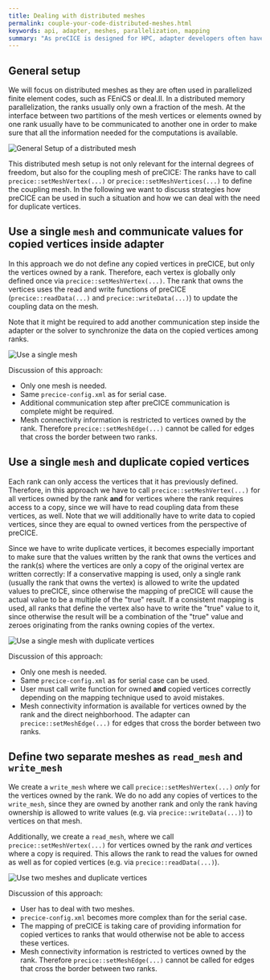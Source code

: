 ```yaml
---
title: Dealing with distributed meshes
permalink: couple-your-code-distributed-meshes.html
keywords: api, adapter, meshes, parallelization, mapping
summary: "As preCICE is designed for HPC, adapter developers often have to deal with distributed meshes. There is no golden bullet how to best handle distributed meshes with preCICE. On this page, we compare different approaches."
---
```


## General setup

We will focus on distributed meshes as they are often used in parallelized finite element codes, such as FEniCS or deal.II. In a distributed memory parallelization, the ranks usually only own a fraction of the mesh. At the interface between two partitions of the mesh vertices or elements owned by one rank usually have to be communicated to another one in order to make sure that all the information needed for the computations is available.

![General Setup of a distributed mesh](images/docs/parallelizationWOCoupling.png)

This distributed mesh setup is not only relevant for the internal degrees of freedom, but also for the coupling mesh of preCICE: The ranks have to call `precice::setMeshVertex(...)` or `precice::setMeshVertices(...)` to define the coupling mesh. In the following we want to discuss strategies how preCICE can be used in such a situation and how we can deal with the need for duplicate vertices.

## Use a single `mesh` and communicate values for copied vertices inside adapter

In this approach we do not define any copied vertices in preCICE, but only the vertices owned by a rank. Therefore, each vertex is globally only defined once via `precice::setMeshVertex(...)`. The rank that owns the vertices uses the read and write functions of preCICE (`precice::readData(...)` and `precice::writeData(...)`) to update the coupling data on the mesh.

Note that it might be required to add another communication step inside the adapter or the solver to synchronize the data on the copied vertices among ranks.

![Use a single mesh](images/docs/parallelizationSingleMesh.png)

Discussion of this approach:

* Only one mesh is needed.
* Same `precice-config.xml` as for serial case.
* Additional communication step after preCICE communication is complete might be required.
* Mesh connectivity information is restricted to vertices owned by the rank. Therefore `precice::setMeshEdge(...)` cannot be called for edges that cross the border between two ranks.

## Use a single `mesh` and duplicate copied vertices

Each rank can only access the vertices that it has previously defined. Therefore, in this approach we have to call `precice::setMeshVertex(...)` for all vertices owned by the rank **and** for vertices where the rank requires access to a copy, since we will have to read coupling data from these vertices, as well. Note that we will additionally have to write data to copied vertices, since they are equal to owned vertices from the perspective of preCICE.

Since we have to write duplicate vertices, it becomes especially important to make sure that the values written by the rank that owns the vertices and the rank(s) where the vertices are only a copy of the original vertex are written correctly: If a conservative mapping is used, only a single rank (usually the rank that owns the vertex) is allowed to write the updated values to preCICE, since otherwise the mapping of preCICE will cause the actual value to be a multiple of the "true" result. If a consistent mapping is used, all ranks that define the vertex also have to write the "true" value to it, since otherwise the result will be a combination of the "true" value and zeroes originating from the ranks owning copies of the vertex.

![Use a single mesh with duplicate vertices](images/docs/parallelizationSingleMeshDuplicate.png)

Discussion of this approach:

* Only one mesh is needed.
* Same `precice-config.xml` as for serial case can be used.
* User must call write function for owned **and** copied vertices correctly depending on the mapping technique used to avoid mistakes.
* Mesh connectivity information is available for vertices owned by the rank and the direct neighborhood. The adapter can `precice::setMeshEdge(...)` for edges that cross the border between two ranks.

## Define two separate meshes as `read_mesh` and `write_mesh`

We create a `write_mesh` where we call `precice::setMeshVertex(...)` *only* for the vertices owned by the rank. We do no add any copies of vertices to the `write_mesh`, since they are owned by another rank and only the rank having ownership is allowed to write values (e.g. via `precice::writeData(...)`) to vertices on that mesh.

Additionally, we create a `read_mesh`, where we call `precice::setMeshVertex(...)` for vertices owned by the rank *and* vertices where a copy is required. This allows the rank to read the values for owned as well as for copied vertices (e.g. via `precice::readData(...)`).

![Use two meshes and duplicate vertices](images/docs/parallelizationTwoMeshes.png)

Discussion of this approach:

* User has to deal with two meshes.
* `precice-config.xml` becomes more complex than for the serial case.
* The mapping of preCICE is taking care of providing information for copied vertices to ranks that would otherwise not be able to access these vertices.
* Mesh connectivity information is restricted to vertices owned by the rank. Therefore `precice::setMeshEdge(...)` cannot be called for edges that cross the border between two ranks.
